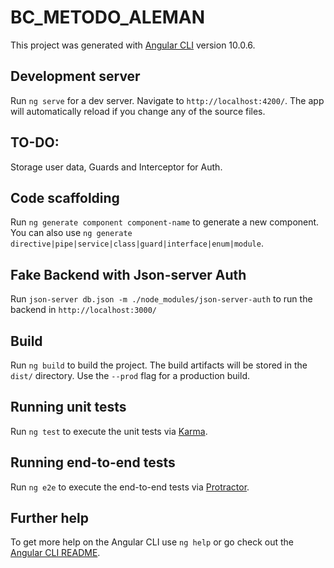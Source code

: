 # BC_METODO_ALEMAN

This project was generated with [Angular CLI](https://github.com/angular/angular-cli) version 10.0.6.

## Development server

Run `ng serve` for a dev server. Navigate to `http://localhost:4200/`. The app will automatically reload if you change any of the source files.

## TO-DO:
Storage user data, Guards and Interceptor for Auth.

## Code scaffolding

Run `ng generate component component-name` to generate a new component. You can also use `ng generate directive|pipe|service|class|guard|interface|enum|module`.

## Fake Backend with Json-server Auth

Run `json-server db.json -m ./node_modules/json-server-auth` to run the backend in `http://localhost:3000/`

## Build

Run `ng build` to build the project. The build artifacts will be stored in the `dist/` directory. Use the `--prod` flag for a production build.

## Running unit tests

Run `ng test` to execute the unit tests via [Karma](https://karma-runner.github.io).

## Running end-to-end tests

Run `ng e2e` to execute the end-to-end tests via [Protractor](http://www.protractortest.org/).

## Further help

To get more help on the Angular CLI use `ng help` or go check out the [Angular CLI README](https://github.com/angular/angular-cli/blob/master/README.md).
